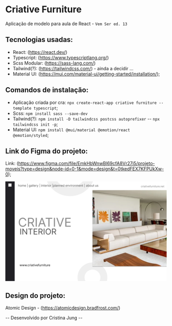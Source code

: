 # Criative Furniture

Aplicação de modelo para aula de React - `Vem Ser ed. 13`

## Tecnologias usadas:
- React: (https://react.dev/)  
- Typescript: (https://www.typescriptlang.org/)
- Scss Modular: (https://sass-lang.com/)
- Tailwind(?): (https://tailwindcss.com/) - ainda a decidir ...
- Material UI: (https://mui.com/material-ui/getting-started/installation/);

## Comandos de instalação:
- Aplicação criada por cra: `npx create-react-app criative furniture --template typescript`;
- Scss: `npm install sass --save-dev`
- Tailwind(?): `npm install -D tailwindcss postcss autoprefixer` -- `npx tailwindcss init -p`;
- Material UI: `npm install @mui/material @emotion/react @emotion/styled`;

## Link do Figma do projeto:
Link: (https://www.figma.com/file/EmkHbWnwBl69cfA8Vr27i5/projeto-moveis?type=design&node-id=0-1&mode=design&t=0tkedFEX7KFPUkXw-0);

![alt text](./public/assets/tela.png)

## Design do projeto: 
Atomic Design - (https://atomicdesign.bradfrost.com/)

-- Desenvolvido por Cristina Jung --